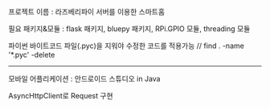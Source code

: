 프로젝트 이름 : 라즈베리파이 서버를 이용한 스마트홈 

필요 패키지&모듈 : flask 패키지, bluepy 패키지, RPi.GPIO 모듈, threading 모듈 

파이썬 바이트코드 파일(.pyc)을 지워야 수정한 코드를 적용가능 // find . -name '*.pyc' -delete 

----------------------------------------------------------------------------------------

모바일 어플리케이션 : 안드로이드 스튜디오 in Java

AsyncHttpClient로 Request 구현
